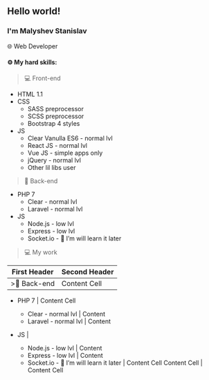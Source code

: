 ## Hello world!
### I'm Malyshev Stanislav
🌐 Web Developer

<h4>⚙️ My hard skills:</h4>

>💻 Front-end

* HTML 1.1
* CSS
    * SASS preprocessor
    * SCSS preprocessor
    * Bootstrap 4 styles
* JS
    * Clear Vanulla ES6 - normal lvl
    * React JS - normal lvl
    * Vue JS - simple apps only
    * jQuery - normal lvl
    * Other lil libs user


>📡 Back-end

* PHP 7
    * Clear - normal lvl
    * Laravel - normal lvl
* JS
    * Node.js - low lvl
    * Express - low lvl
    * Socket.io - 🌱 I’m will learn it later
    
>💻 My work

First Header  | Second Header
------------- | -------------
>📡 Back-end | Content Cell 


* PHP 7 | Content Cell 

    * Clear - normal lvl | Content
    * Laravel - normal lvl | Content
* JS |
    * Node.js - low lvl | Content
    * Express - low lvl | Content
    * Socket.io - 🌱 I’m will learn it later  | Content Cell 
Content Cell  | Content Cell 

<!--
Here are some ideas to get you started:

- 🔭 I’m currently working on ...
- 🌱 I’m currently learning ...
- 👯 I’m looking to collaborate on ...
- 🤔 I’m looking for help with ...
- 💬 Ask me about ...
- 📫 How to reach me: ...
- 😄 Pronouns: ...
- ⚡ Fun fact: ...
-->
